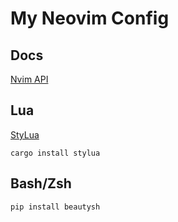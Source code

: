 My Neovim Config
====

## Docs

[Nvim API](https://neovim.io/doc/user/api.html)


## Lua

[StyLua](https://github.com/JohnnyMorganz/StyLua)

```
cargo install stylua
```


## Bash/Zsh

```
pip install beautysh
```
